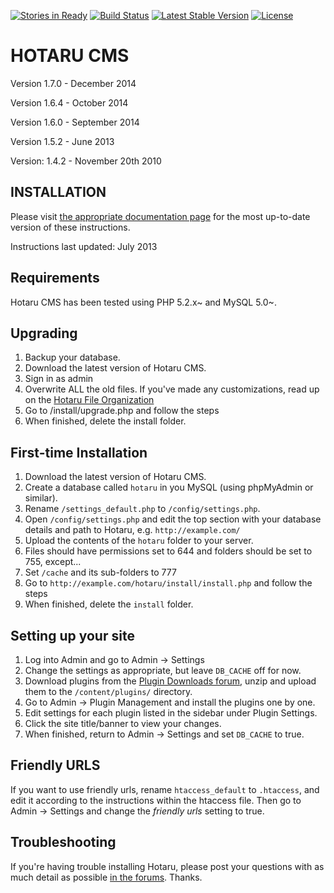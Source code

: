 [![Stories in Ready](https://badge.waffle.io/hotarucms/hotarucms.png?label=ready&title=Ready)](http://waffle.io/hotarucms/hotarucms)
[![Build Status](https://travis-ci.org/HotaruCMS/HotaruCMS.svg?branch=master)](https://travis-ci.org/HotaruCMS/HotaruCMS)
[![Latest Stable Version](https://poser.pugx.org/hotarucms/hotarucms/v/stable.svg)](https://packagist.org/packages/hotarucms/hotarucms)
[![License](https://poser.pugx.org/hotarucms/hotarucms/license.svg)](https://packagist.org/packages/hotarucms/hotarucms)

HOTARU CMS
==========
Version 1.7.0 - December 2014

Version 1.6.4 - October 2014

Version 1.6.0 - September 2014

Version 1.5.2 - June 2013

Version: 1.4.2 - November 20th 2010

INSTALLATION
------------

Please visit [the appropriate documentation page][1] for the most up-to-date version of these instructions.

Instructions last updated: July 2013

Requirements
------------

Hotaru CMS has been tested using PHP 5.2.x~  and MySQL 5.0~.

Upgrading
---------

  1. Backup your database.
  2. Download the latest version of Hotaru CMS.
  3. Sign in as admin
  4. Overwrite ALL the old files. If you've made any customizations, read up on the [Hotaru File Organization][2]
  5. Go to /install/upgrade.php and follow the steps
  6. When finished, delete the install folder.

First-time Installation
-----------------------

  1. Download the latest version of Hotaru CMS.
  2. Create a database called `hotaru` in you MySQL (using phpMyAdmin or similar).
  3. Rename `/settings_default.php` to `/config/settings.php`.
  4. Open `/config/settings.php` and edit the top section with your database details and path to Hotaru, e.g. `http://example.com/`
  5. Upload the contents of the `hotaru` folder to your server.
  6. Files should have permissions set to 644 and folders should be set to 755, except...
  7. Set `/cache` and its sub-folders to 777
  8. Go to `http://example.com/hotaru/install/install.php` and follow the steps
  9. When finished, delete the `install` folder.

Setting up your site
--------------------

  1. Log into Admin and go to Admin -> Settings
  2. Change the settings as appropriate, but leave `DB_CACHE` off for now.
  3. Download plugins from the [Plugin Downloads forum][3], unzip and upload them to the `/content/plugins/` directory.
  4. Go to Admin -> Plugin Management and install the plugins one by one.
  5. Edit settings for each plugin listed in the sidebar under Plugin Settings.
  6. Click the site title/banner to view your changes.
  7. When finished, return to Admin -> Settings and set `DB_CACHE` to true.


Friendly URLS
-------------

If you want to use friendly urls, rename `htaccess_default` to `.htaccess`, and edit it according to the instructions within 
the htaccess file. Then go to Admin -> Settings and change the *friendly urls* setting to true.

Troubleshooting
---------------

If you're having trouble installing Hotaru, please post your questions with as much detail as possible [in the forums][4]. Thanks.


  [1]: http://docs.hotarucms.org/index.php/Getting_Started#Installing_and_Upgrading
  [2]: http://docs.hotarucms.org/index.php/File_Organization
  [3]: http://forums.hotarucms.org/forumdisplay.php?18-Plugin-Downloads
  [4]: http://forums.hotarucms.org/forum.php
